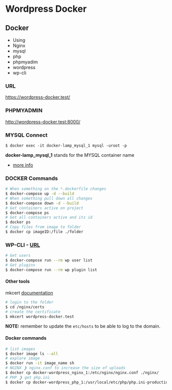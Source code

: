 # Wordpress Docker

## Docker

- Using
- Nginx
- mysql
- php
- phpmyadim
- wordpress
- wp-cli

### URL

https://wordpress-docker.test/

### PHPMYADMIN

http://wordpress-docker.test:8000/

### MYSQL Connect

```base
$ docker exec -it docker-lamp_mysql_1 mysql -uroot -p
```

**docker-lamp_mysql_1** stands for the MYSQL container name

- [more info](https://rednafi.github.io/digressions/database/2020/03/15/mysql-install.html)

### DOCKER Commands

```bash
# When something on the *.dockerfile changes
$ docker-compose up -d --build
# When something pull down all changes
$ docker-compose down -d --build
# Get containers active on project
$ docker-compose ps
# Get all containers active and its id
$ docker ps
# Copy files from image to folder
$ docker cp imageID:/file ./folder
```

### WP-CLI - [URL](https://wp-cli.org/)

```bash
# Get users
$ docker-compose run --rm wp user list
# Get plugins
$ docker-compose run --rm wp plugin list
```

#### Other tools

mkcert [documentation](https://github.com/FiloSottile/mkcert)

```bash
# login to the folder
$ cd /nginx/certs
# create the certificate
$ mkcert wordpress-docker.test
```

**NOTE:** remember to update the `etc/hosts` to be able to log to the domain.

#### Docker commands

```bash
# list images
$ docker image ls --all
# explore image
$ docker run -it image_name sh
# NGINX ❯ nginx.conf to increase the size of uploads
$ docker cp docker-wordpress_nginx_1:/etc/nginx/nginx.conf ./nginx/
# PHP ❯ get php.ini
$ docker cp docker-wordpress_php_1:/usr/local/etc/php/php.ini-production ./php/
```
